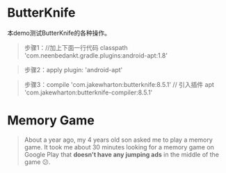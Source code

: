 # ButterKnife
本demo测试ButterKnife的各种操作。
> 步骤1：//加上下面一行代码
        classpath 'com.neenbedankt.gradle.plugins:android-apt:1.8'

> 步骤2：apply plugin: 'android-apt'

> 步骤3：compile 'com.jakewharton:butterknife:8.5.1'
// 引入插件
> apt 'com.jakewharton:butterknife-compiler:8.5.1'
# Memory Game

> About a year ago, my 4 years old son asked me to play a memory game. It took me about 30 minutes looking for a memory game on Google Play that **doesn't have any jumping ads** in the middle of the game :confused:. 

